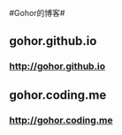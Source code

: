 #Gohor的博客#

## gohor.github.io
### http://gohor.github.io

##	 gohor.coding.me
### http://gohor.coding.me